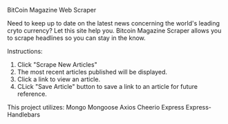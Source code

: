 BitCoin Magazine Web Scraper

Need to keep up to date on the latest news concerning the world's leading cryto currency? Let this site help you. Bitcoin Magazine Scraper allows you to scrape headlines so you can stay in the know.

Instructions:

1. Click "Scrape New Articles"
2. The most recent articles published will be displayed.
3. Click a link to view an article.
4. CLick "Save Article" button to save a link to an article for future reference.

This project utilizes:
Mongo 
Mongoose
Axios
Cheerio
Express
Express-Handlebars